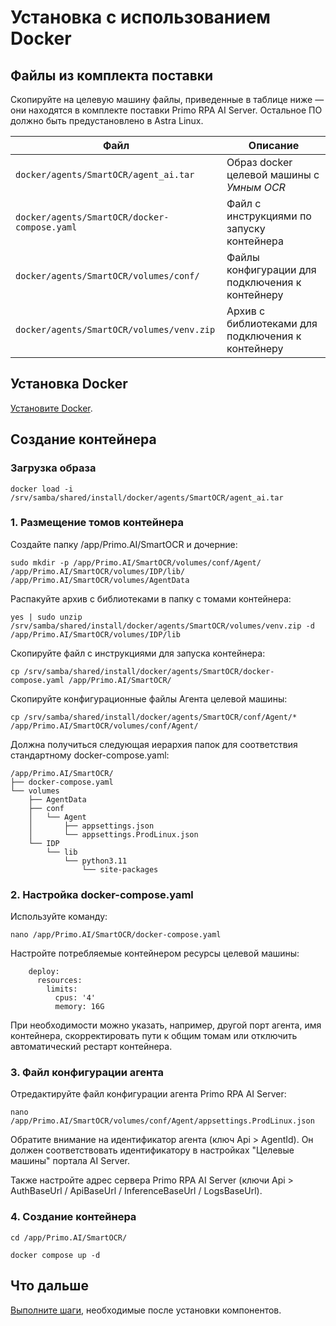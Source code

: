 # Установка с использованием Docker

## Файлы из комплекта поставки

Скопируйте на целевую машину файлы, приведенные в таблице ниже — они находятся в комплекте поставки Primo RPA AI Server. Остальное ПО должно быть предустановлено в Astra Linux.

| Файл                                         | Описание                                          |
| -------------------------------------------- | ------------------------------------------------- | 
| `docker/agents/SmartOCR/agent_ai.tar`        | Образ docker целевой машины с *Умным OCR*         | 
| `docker/agents/SmartOCR/docker-compose.yaml` | Файл с инструкциями по запуску контейнера         | 
| `docker/agents/SmartOCR/volumes/conf/`       | Файлы конфигурации для подключения к контейнеру   |          
| `docker/agents/SmartOCR/volumes/venv.zip`    | Архив с библиотеками для подключения к контейнеру |    


## Установка Docker

[Установите Docker](https://docs.primo-rpa.ru/primo-rpa/primo-rpa-ai-server/installing/linux/installing-docker).

## Создание контейнера

### Загрузка образа

```
docker load -i /srv/samba/shared/install/docker/agents/SmartOCR/agent_ai.tar
```

### 1. Размещение томов контейнера

Создайте папку /app/Primo.AI/SmartOCR и дочерние:
```
sudo mkdir -p /app/Primo.AI/SmartOCR/volumes/conf/Agent/ /app/Primo.AI/SmartOCR/volumes/IDP/lib/ /app/Primo.AI/SmartOCR/volumes/AgentData
```
Распакуйте архив с библиотеками в папку с томами контейнера:
```
yes | sudo unzip /srv/samba/shared/install/docker/agents/SmartOCR/volumes/venv.zip -d /app/Primo.AI/SmartOCR/volumes/IDP/lib
```
Скопируйте файл с инструкциями для запуска контейнера:
```
cp /srv/samba/shared/install/docker/agents/SmartOCR/docker-compose.yaml /app/Primo.AI/SmartOCR/
```
Скопируйте конфигурационные файлы Агента целевой машины:
```
cp /srv/samba/shared/install/docker/agents/SmartOCR/conf/Agent/* /app/Primo.AI/SmartOCR/volumes/conf/Agent/
```

Должна получиться следующая иерархия папок для соответствия стандартному docker-compose.yaml:
```
/app/Primo.AI/SmartOCR/
├── docker-compose.yaml
└── volumes
    ├── AgentData
    ├── conf
    │   └── Agent
    │       ├── appsettings.json
    │       └── appsettings.ProdLinux.json
    └── IDP
        └── lib
            └── python3.11
                └── site-packages
```

### 2. Настройка docker-compose.yaml
Используйте команду:
```
nano /app/Primo.AI/SmartOCR/docker-compose.yaml
```
Настройте потребляемые контейнером ресурсы целевой машины:
```
    deploy:
      resources:
        limits:
          cpus: '4'
          memory: 16G
```
При необходимости можно указать, например, другой порт агента, имя контейнера, скорректировать пути к общим томам или отключить автоматический рестарт контейнера.

### 3. Файл конфигурации агента

Отредактируйте файл конфигурации агента Primo RPA AI Server:
```
nano /app/Primo.AI/SmartOCR/volumes/conf/Agent/appsettings.ProdLinux.json
```

Обратите внимание на идентификатор агента (ключ Api > AgentId). Он должен соответствовать идентификатору в настройках "Целевые машины" портала AI Server.

Также настройте адрес сервера Primo RPA AI Server (ключи Api > AuthBaseUrl / ApiBaseUrl / InferenceBaseUrl / LogsBaseUrl).

### 4. Создание контейнера

```
cd /app/Primo.AI/SmartOCR/
```
```
docker compose up -d
```

## Что дальше
[Выполните шаги](https://docs.primo-rpa.ru/primo-rpa/primo-rpa-ai-server/installing/linux/target-machine-smart-ocr/post-installation-steps), необходимые после установки компонентов.
